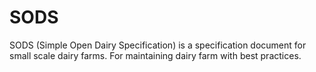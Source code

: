 # SODS
SODS (Simple Open Dairy Specification) is a specification document for small scale dairy farms. For maintaining dairy farm with best practices. 
